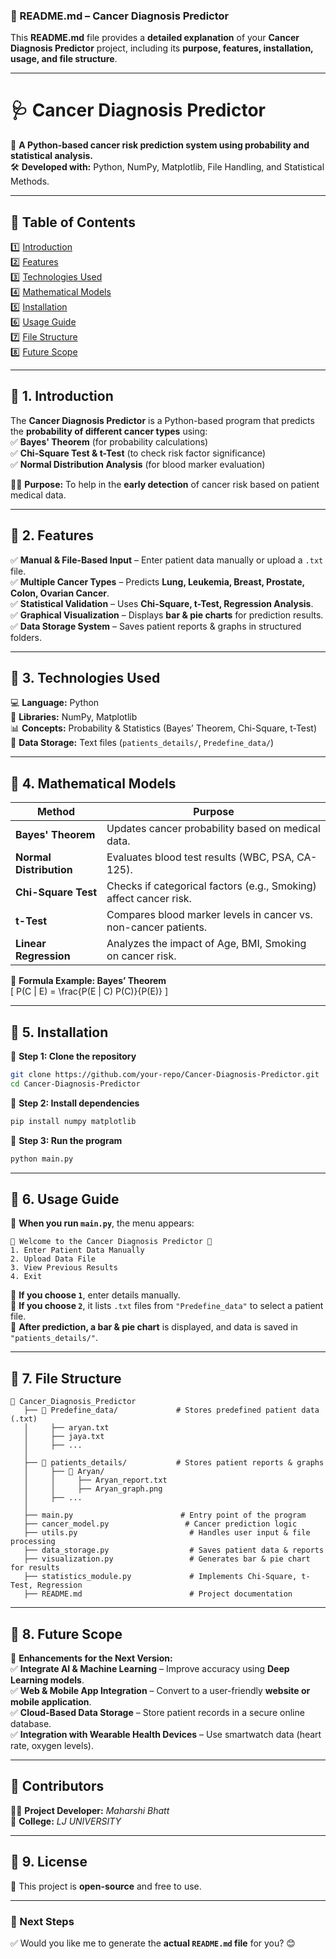 ### **📌 README.md – Cancer Diagnosis Predictor**  
This **README.md** file provides a **detailed explanation** of your **Cancer Diagnosis Predictor** project, including its **purpose, features, installation, usage, and file structure**.  

---

# **🩺 Cancer Diagnosis Predictor**  

🔬 **A Python-based cancer risk prediction system using probability and statistical analysis.**  
🛠️ **Developed with:** Python, NumPy, Matplotlib, File Handling, and Statistical Methods.  

---

## **📌 Table of Contents**  
1️⃣ [Introduction](#-introduction)  
2️⃣ [Features](#-features)  
3️⃣ [Technologies Used](#-technologies-used)  
4️⃣ [Mathematical Models](#-mathematical-models)  
5️⃣ [Installation](#-installation)  
6️⃣ [Usage Guide](#-usage-guide)  
7️⃣ [File Structure](#-file-structure)  
8️⃣ [Future Scope](#-future-scope)  

---

## **📌 1. Introduction**  
The **Cancer Diagnosis Predictor** is a Python-based program that predicts the **probability of different cancer types** using:  
✅ **Bayes' Theorem** (for probability calculations)  
✅ **Chi-Square Test & t-Test** (to check risk factor significance)  
✅ **Normal Distribution Analysis** (for blood marker evaluation)  

👨‍⚕️ **Purpose:** To help in the **early detection** of cancer risk based on patient medical data.  

---

## **📌 2. Features**  
✅ **Manual & File-Based Input** – Enter patient data manually or upload a `.txt` file.  
✅ **Multiple Cancer Types** – Predicts **Lung, Leukemia, Breast, Prostate, Colon, Ovarian Cancer**.  
✅ **Statistical Validation** – Uses **Chi-Square, t-Test, Regression Analysis**.  
✅ **Graphical Visualization** – Displays **bar & pie charts** for prediction results.  
✅ **Data Storage System** – Saves patient reports & graphs in structured folders.  

---

## **📌 3. Technologies Used**  
💻 **Language:** Python  
📂 **Libraries:** NumPy, Matplotlib  
📊 **Concepts:** Probability & Statistics (Bayes’ Theorem, Chi-Square, t-Test)  
📄 **Data Storage:** Text files (`patients_details/`, `Predefine_data/`)  

---

## **📌 4. Mathematical Models**  

| **Method**              | **Purpose** |
|-------------------------|------------|
| **Bayes' Theorem**      | Updates cancer probability based on medical data. |
| **Normal Distribution** | Evaluates blood test results (WBC, PSA, CA-125). |
| **Chi-Square Test**     | Checks if categorical factors (e.g., Smoking) affect cancer risk. |
| **t-Test**              | Compares blood marker levels in cancer vs. non-cancer patients. |
| **Linear Regression**   | Analyzes the impact of Age, BMI, Smoking on cancer risk. |

📌 **Formula Example: Bayes’ Theorem**  
\[
P(C | E) = \frac{P(E | C) P(C)}{P(E)}
\]

---

## **📌 5. Installation**  
📌 **Step 1: Clone the repository**  
```bash
git clone https://github.com/your-repo/Cancer-Diagnosis-Predictor.git
cd Cancer-Diagnosis-Predictor
```
📌 **Step 2: Install dependencies**  
```bash
pip install numpy matplotlib
```
📌 **Step 3: Run the program**  
```bash
python main.py
```

---

## **📌 6. Usage Guide**  
🔹 **When you run `main.py`**, the menu appears:  
```
🔬 Welcome to the Cancer Diagnosis Predictor 🔬
1. Enter Patient Data Manually
2. Upload Data File
3. View Previous Results
4. Exit
```
🔹 **If you choose `1`**, enter details manually.  
🔹 **If you choose `2`**, it lists `.txt` files from `"Predefine_data"` to select a patient file.  
🔹 **After prediction, a bar & pie chart** is displayed, and data is saved in `"patients_details/"`.  

---

## **📌 7. File Structure**  
```
📂 Cancer_Diagnosis_Predictor
   ├── 📂 Predefine_data/             # Stores predefined patient data (.txt)
   │     ├── aryan.txt
   │     ├── jaya.txt
   │     ├── ...
   │
   ├── 📂 patients_details/           # Stores patient reports & graphs
   │     ├── 📂 Aryan/
   │     │     ├── Aryan_report.txt
   │     │     ├── Aryan_graph.png
   │     ├── ...
   │
   ├── main.py                        # Entry point of the program
   ├── cancer_model.py                 # Cancer prediction logic
   ├── utils.py                         # Handles user input & file processing
   ├── data_storage.py                  # Saves patient data & reports
   ├── visualization.py                 # Generates bar & pie chart for results
   ├── statistics_module.py             # Implements Chi-Square, t-Test, Regression
   ├── README.md                        # Project documentation
```

---

## **📌 8. Future Scope**  
🚀 **Enhancements for the Next Version:**  
✅ **Integrate AI & Machine Learning** – Improve accuracy using **Deep Learning models**.  
✅ **Web & Mobile App Integration** – Convert to a user-friendly **website or mobile application**.  
✅ **Cloud-Based Data Storage** – Store patient records in a secure online database.  
✅ **Integration with Wearable Health Devices** – Use smartwatch data (heart rate, oxygen levels).  

---

## **📌 Contributors**  
👨‍💻 **Project Developer:** *Maharshi Bhatt*  
🏫 **College:** *LJ UNIVERSITY*  

---

## **📌 9. License**  
📜 This project is **open-source** and free to use.  

---

### **🚀 Next Steps**  
✅ Would you like me to generate the **actual `README.md` file** for you? 😊
